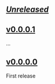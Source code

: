 ## [_Unreleased_](https://github.com/freckle/blammo/compare/Blammo-wai-v0.0.0.1..main)

## [v0.0.0.1](https://github.com/freckle/blammo/compare/Blammo-wai-v0.0.0.0...Blammo-wai-v0.0.0.1)

...

## [v0.0.0.0](https://github.com/freckle/blammo/tree/Blammo-wai-v0.0.0.0/Blammo-wai)

First release
